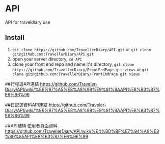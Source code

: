 # API
API for traveldiary use

## Install
1. `git clone https://github.com/TravellerDiary/API.git` or `git clone git@github.com:TravellerDiary/API.git`
2. open your server directory, `cd API`
3. clone your front end repo and name it's directory, `git clone https://github.com/TravellerDiary/FrontEndPage.git views` or `git clone git@github.com:TravellerDiary/FrontEndPage.git views`

##行程遊API連結
https://github.com/Traveler-Diary/API/wiki/%E6%97%A5%E8%A8%98%E9%81%8AAPI%E8%B3%87%E6%96%99

##日記遊資料API連結
https://github.com/Traveler-Diary/API/wiki/%E6%97%A5%E8%A8%98%E9%81%8AAPI%E8%B3%87%E6%96%99

##API結構 使用者頁面資料
https://github.com/TravellerDiary/API/wiki/%E4%BD%BF%E7%94%A8%E8%80%85API%E8%B3%87%E6%96%99
